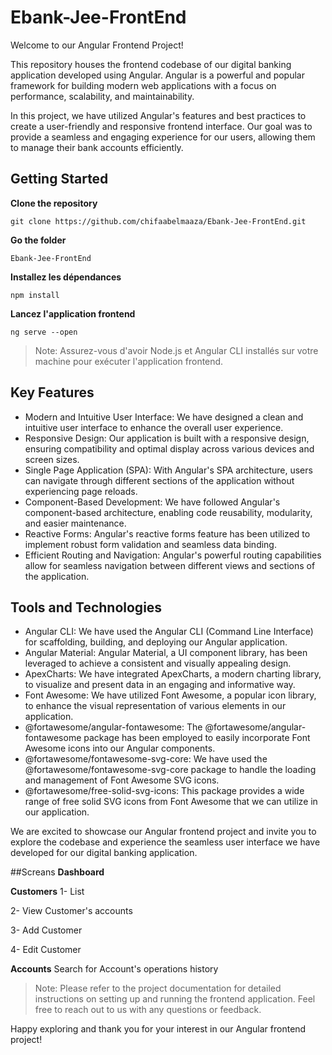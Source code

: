 # Ebank-Jee-FrontEnd
  Welcome to our Angular Frontend Project!

  This repository houses the frontend codebase of our digital banking application developed using Angular. Angular is a powerful and popular framework for building modern web applications with a focus on performance, 
scalability, and maintainability.

  In this project, we have utilized Angular's features and best practices to create a user-friendly and responsive frontend interface. Our goal was to provide a seamless and engaging experience for our users, 
allowing them to manage their bank accounts efficiently.

## Getting Started 

__Clone the repository__
```
git clone https://github.com/chifaabelmaaza/Ebank-Jee-FrontEnd.git
```

__Go the folder__
```
Ebank-Jee-FrontEnd
```
__Installez les dépendances__
```
npm install
```
__Lancez l'application frontend__
```
ng serve --open
```
> Note: Assurez-vous d'avoir Node.js et Angular CLI installés sur votre machine pour exécuter l'application frontend.

## Key Features

- Modern and Intuitive User Interface: We have designed a clean and intuitive user interface to enhance the overall user experience.
- Responsive Design: Our application is built with a responsive design, ensuring compatibility and optimal display across various devices and screen sizes.
- Single Page Application (SPA): With Angular's SPA architecture, users can navigate through different sections of the application without experiencing page reloads.
- Component-Based Development: We have followed Angular's component-based architecture, enabling code reusability, modularity, and easier maintenance.
- Reactive Forms: Angular's reactive forms feature has been utilized to implement robust form validation and seamless data binding.
- Efficient Routing and Navigation: Angular's powerful routing capabilities allow for seamless navigation between different views and sections of the application.

## Tools and Technologies

- Angular CLI: We have used the Angular CLI (Command Line Interface) for scaffolding, building, and deploying our Angular application.
- Angular Material: Angular Material, a UI component library, has been leveraged to achieve a consistent and visually appealing design.
- ApexCharts: We have integrated ApexCharts, a modern charting library, to visualize and present data in an engaging and informative way.
- Font Awesome: We have utilized Font Awesome, a popular icon library, to enhance the visual representation of various elements in our application.
- @fortawesome/angular-fontawesome: The @fortawesome/angular-fontawesome package has been employed to easily incorporate Font Awesome icons into our Angular components.
- @fortawesome/fontawesome-svg-core: We have used the @fortawesome/fontawesome-svg-core package to handle the loading and management of Font Awesome SVG icons.
- @fortawesome/free-solid-svg-icons: This package provides a wide range of free solid SVG icons from Font Awesome that we can utilize in our application.

We are excited to showcase our Angular frontend project and invite you to explore the codebase and experience the seamless user interface we have developed for our digital banking application.

##Screans 
__Dashboard__

__Customers__
1- List 

2- View Customer's accounts

3- Add Customer 

4- Edit Customer

__Accounts__
Search for Account's operations history


> Note: Please refer to the project documentation for detailed instructions on setting up and running the frontend application. Feel free to reach out to us with any questions or feedback.

Happy exploring and thank you for your interest in our Angular frontend project!

